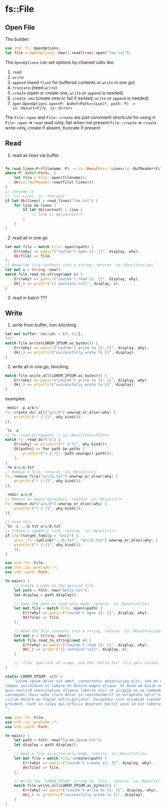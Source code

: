# fs::File

## Open File
The builder:
```rust
use std::fs::OpenOptions;
let file = OpenOptions::new().read(true).open("foo.txt");
```
The `OpenOptions` can set options by chained calls like:
1. `read`
2. `write`
3. `append` (need `flush` for buffered contents or `write` in one go)
4. `truncate` (need `write`)
5. `create` (open or create one, `write` or `append` is needed)
6. `create_new` (create new or fail if existed, `write` or `append` is needed)
7. `open` `OpenOptions.open<P: AsRef<Path>>(&self, path: P) -> io::Result<File, io::Error>`

The `File::open` and `File::create` are just convinient shortcuts for using it:
`File::open` => `read` read-only, fail when not present
`File::create` => `create` write-only, create if absent, truncate if present

## Read
1. read as lines via buffer
```rust

fn read_lines<P>(filename: P) -> io::Result<io::Lines<io::BufReader<File>>>
where P: AsRef<Path>, {
    let file = File::open(filename)?;
    Ok(io::BufReader::new(file).lines())
}
// consume it
// `io::Lines` is `Iterator`
if let Ok(lines) = read_lines("foo.txt") {
    for line in lines {
        if let Ok(content) = line {
            // line is Option<&str>
        }
    }
}
```
2. read all in one go
```rust
let mut file = match File::open(&path) {
    Err(why) => panic!("couldn't open {}: {}", display, why),
    Ok(file) => file,
};
// Read the file contents into a string, returns `io::Result<usize>`
let mut s = String::new();
match file.read_to_string(&mut s) {
    Err(why) => panic!("couldn't read {}: {}", display, why),
    Ok(_) => print!("{} contains:\n{}", display, s),
}
```

3. read in batch ???


## Write
1. write from buffer, non-blocking
```rust
let mut buffer: Vec<u8> = [0; 512];
???
match file.write(LOREM_IPSUM.as_bytes()) {
    Err(why) => panic!("couldn't write to {}: {}", display, why),
    Ok(_) => println!("successfully wrote to {}", display),
}
```
2. write all in one go, blocking
```rust
match file.write_all(LOREM_IPSUM.as_bytes()) {
    Err(why) => panic!("couldn't write to {}: {}", display, why),
    Ok(_) => println!("successfully wrote to {}", display),
}
```

examples:
```rust
`mkdir -p a/b/c`
fs::create_dir_all("a/c/d").unwrap_or_else(|why| {
    println!("! {:?}", why.kind());
});

`ls -a`
// fs::read_dir(&path) -> io::Result<Vec<Path>>
match fs::read_dir("a") {
    Err(why) => println!("! {:?}", why.kind()),
    Ok(paths) => for path in paths {
        println!("> {:?}", path.unwrap().path());
    },
}
`rm a/c/e.txt`
// Remove a file, returns `io::Result<()>`
fs::remove_file("a/c/e.txt").unwrap_or_else(|why| {
    println!("! {:?}", why.kind());
});

`rmdir a/c/d`
// Remove an empty directory, returns `io::Result<()>`
fs::remove_dir("a/c/d").unwrap_or_else(|why| {
    println!("! {:?}", why.kind());
});

// unix only
`ln -s ../b.txt a/c/b.txt`
// Create a symbolic link, returns `io::Result<()>`
if cfg!(target_family = "unix") {
    unix::fs::symlink("../b.txt", "a/c/b.txt").unwrap_or_else(|why| {
    println!("! {:?}", why.kind());
    });
}
```

```rust
use std::fs::File;
use std::io::prelude::*;
use std::path::Path;

fn main() {
    // Create a path to the desired file
    let path = Path::new("hello.txt");
    let display = path.display();

    // Open the path in read-only mode, returns `io::Result<File>`
    let mut file = match File::open(&path) {
        Err(why) => panic!("couldn't open {}: {}", display, why),
        Ok(file) => file,
    };

    // Read the file contents into a string, returns `io::Result<usize>`
    let mut s = String::new();
    match file.read_to_string(&mut s) {
        Err(why) => panic!("couldn't read {}: {}", display, why),
        Ok(_) => print!("{} contains:\n{}", display, s),
    }

    // `file` goes out of scope, and the "hello.txt" file gets closed
}
```
```rust
static LOREM_IPSUM: &str =
    "Lorem ipsum dolor sit amet, consectetur adipisicing elit, sed do eiusmod
tempor incididunt ut labore et dolore magna aliqua. Ut enim ad minim veniam,
quis nostrud exercitation ullamco laboris nisi ut aliquip ex ea commodo
consequat. Duis aute irure dolor in reprehenderit in voluptate velit esse
cillum dolore eu fugiat nulla pariatur. Excepteur sint occaecat cupidatat non
proident, sunt in culpa qui officia deserunt mollit anim id est laborum.
";

use std::fs::File;
use std::io::prelude::*;
use std::path::Path;

fn main() {
    let path = Path::new("lorem_ipsum.txt");
    let display = path.display();

    // Open a file in write-only mode, returns `io::Result<File>`
    let mut file = match File::create(&path) {
        Err(why) => panic!("couldn't create {}: {}", display, why),
        Ok(file) => file,
    };

    // Write the `LOREM_IPSUM` string to `file`, returns `io::Result<()>`
    match file.write_all(LOREM_IPSUM.as_bytes()) {
        Err(why) => panic!("couldn't write to {}: {}", display, why),
        Ok(_) => println!("successfully wrote to {}", display),
    }
}
```